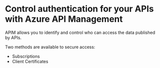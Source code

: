 # Control authentication for your APIs with Azure API Management

APIM allows you to identify and control who can access the data published by APIs.

Two methods are available to secure access:
- Subscriptions
- Client Certificates



